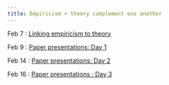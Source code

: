 ```yaml
---
title: Empiricism + theory complement one another
---
```


Feb 7
: [ Linking empiricism to theory ](#)

Feb 9
: [ Paper presentations: Day 1 ](#)

Feb 14
: [ Paper presentations: Day 2 ](#)

Feb 16
: [ Paper presentations : Day 3](#)

